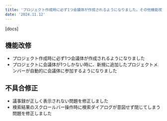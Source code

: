 ```yaml
---
title: 'プロジェクト作成時に必ず1つ会議体が作成されるようになりました。その他機能改修、不具合の修正を行いました。'
date: '2024.11.12'
---
```


[docs]

## 機能改修

- プロジェクト作成時に必ず1つ会議体が作成されるようになりました
- プロジェクトに会議体が1つしかない時に、新規に追加したプロジェクトメンバーが自動的に会議体に参加するようになりました

## 不具合修正

- 議事録が正しく表示されない問題を修正しました
- 検索結果のスクロールバー操作時に検索ダイアログが意図せず閉じてしまう問題を修正しました
